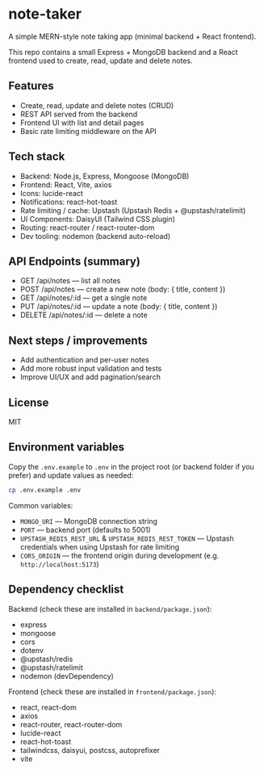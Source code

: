 # note-taker

A simple MERN-style note taking app (minimal backend + React frontend).

This repo contains a small Express + MongoDB backend and a React frontend used to create, read, update and delete notes.

## Features

- Create, read, update and delete notes (CRUD)
- REST API served from the backend
- Frontend UI with list and detail pages
- Basic rate limiting middleware on the API

## Tech stack

- Backend: Node.js, Express, Mongoose (MongoDB)
- Frontend: React, Vite, axios
- Icons: lucide-react
- Notifications: react-hot-toast
- Rate limiting / cache: Upstash (Upstash Redis + @upstash/ratelimit)
- UI Components: DaisyUI (Tailwind CSS plugin)
- Routing: react-router / react-router-dom
- Dev tooling: nodemon (backend auto-reload)

## API Endpoints (summary)

- GET /api/notes — list all notes
- POST /api/notes — create a new note (body: { title, content })
- GET /api/notes/:id — get a single note
- PUT /api/notes/:id — update a note (body: { title, content })
- DELETE /api/notes/:id — delete a note

## Next steps / improvements

- Add authentication and per-user notes
- Add more robust input validation and tests
- Improve UI/UX and add pagination/search

## License

MIT

## Environment variables

Copy the `.env.example` to `.env` in the project root (or backend folder if you prefer) and update values as needed:

```bash
cp .env.example .env
```

Common variables:

- `MONGO_URI` — MongoDB connection string
- `PORT` — backend port (defaults to 5001)
- `UPSTASH_REDIS_REST_URL` & `UPSTASH_REDIS_REST_TOKEN` — Upstash credentials when using Upstash for rate limiting
- `CORS_ORIGIN` — the frontend origin during development (e.g. `http://localhost:5173`)

## Dependency checklist

Backend (check these are installed in `backend/package.json`):

- express
- mongoose
- cors
- dotenv
- @upstash/redis
- @upstash/ratelimit
- nodemon (devDependency)

Frontend (check these are installed in `frontend/package.json`):

- react, react-dom
- axios
- react-router, react-router-dom
- lucide-react
- react-hot-toast
- tailwindcss, daisyui, postcss, autoprefixer
- vite
